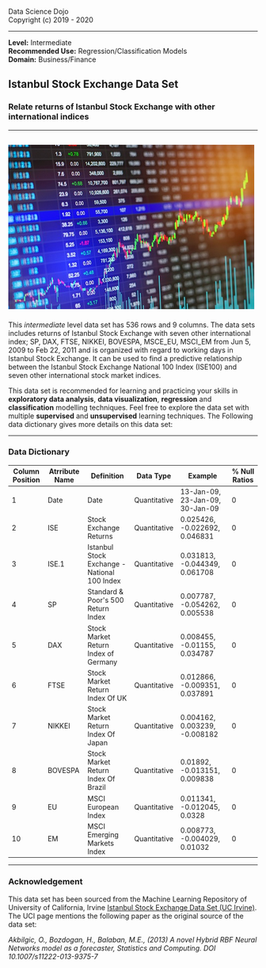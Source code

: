 Data Science Dojo <br/>
Copyright (c) 2019 - 2020

---

**Level:** Intermediate <br/>
**Recommended Use:** Regression/Classification Models<br/>
**Domain:** Business/Finance<br/> 

## Istanbul Stock Exchange Data Set 

### Relate returns of Istanbul Stock Exchange with other international indices 


---
![](IstanbulStockExchange_hover.jpg)
---

This *intermediate* level data set has 536 rows and 9 columns.
The data sets includes returns of Istanbul Stock Exchange with seven other international index; SP, DAX, FTSE, NIKKEI, BOVESPA, MSCE_EU, MSCI_EM from Jun 5, 2009 to Feb 22, 2011 and is organized with regard to working days in Istanbul Stock Exchange.
It can be used to find a predictive relationship between the Istanbul Stock Exchange National 100 Index (ISE100) and seven other international stock market indices.

This data set is recommended for learning and practicing your skills in **exploratory data analysis**, **data visualization**, **regression** and **classification** modelling techniques. 
Feel free to explore the data set with multiple **supervised** and **unsupervised** learning techniques. The Following data dictionary gives more details on this data set:

---

### Data Dictionary 

| Column   Position 	| Atrribute Name 	| Definition                                   	| Data Type    	| Example                         	| % Null Ratios 	|
|-------------------	|----------------	|----------------------------------------------	|--------------	|---------------------------------	|---------------	|
| 1                 	| Date           	| Date                                         	| Quantitative 	| 13-Jan-09, 23-Jan-09, 30-Jan-09 	| 0             	|
| 2                 	| ISE            	| Stock Exchange Returns                       	| Quantitative 	| 0.025426, -0.022692, 0.046831   	| 0             	|
| 3                 	| ISE.1          	| Istanbul Stock Exchange - National 100 Index 	| Quantitative 	| 0.031813, -0.044349, 0.061708   	| 0             	|
| 4                 	| SP             	| Standard & Poor's 500 Return Index           	| Quantitative 	| 0.007787, -0.054262, 0.005538   	| 0             	|
| 5                 	| DAX            	| Stock Market Return Index of Germany         	| Quantitative 	| 0.008455, -0.01155, 0.034787    	| 0             	|
| 6                 	| FTSE           	| Stock Market Return Index Of UK              	| Quantitative 	| 0.012866, -0.009351, 0.037891   	| 0             	|
| 7                 	| NIKKEI         	| Stock Market Return Index Of Japan           	| Quantitative 	| 0.004162, 0.003239, -0.008182   	| 0             	|
| 8                 	| BOVESPA        	| Stock Market Return Index Of Brazil          	| Quantitative 	| 0.01892, -0.013151, 0.009838    	| 0             	|
| 9                 	| EU             	| MSCI European Index                          	| Quantitative 	| 0.011341, -0.012045, 0.0328     	| 0             	|
| 10                	| EM             	| MSCI Emerging Markets Index                  	| Quantitative 	| 0.008773, -0.004029, 0.01032    	| 0             	|
---

### Acknowledgement


This data set has been sourced from the Machine Learning Repository of University of California, Irvine [Istanbul Stock Exchange Data Set (UC Irvine)](https://archive.ics.uci.edu/ml/datasets/ISTANBUL+STOCK+EXCHANGE). 
The UCI page mentions the following paper as the original source of the data set:

*Akbilgic, O., Bozdogan, H., Balaban, M.E., (2013) A novel Hybrid RBF Neural Networks model as a forecaster, Statistics and Computing. DOI 10.1007/s11222-013-9375-7*